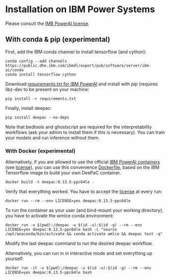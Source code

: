 # Installation on IBM Power Systems
Please consult the [IMB PowerAI license](https://github.com/IBM/powerai/tree/master/containers/1.7.0).
## With conda & pip (experimental)
First, add the IBM conda channel to install tensorflow (and cython):
```
conda config --add channels https://public.dhe.ibm.com/ibmdl/export/pub/software/server/ibm-ai/conda
conda install tensorflow cython
```

Download [requirements.txt for IBM PowerAI](https://gitlab.com/rki_bioinformatics/DeePaC/-/blob/master/dockerfiles/ppc64le/requirements.txt)
and install with pip (requires libz-dev to be present on your machine:
```
pip install -r requirements.txt
```

Finally, install deepac:
```
pip install deepac --no-deps
```
Note that bedtools and ghostscript are required for the interpretability workflows (ask your admin to install them if this is necessary).
You can train your models and run inference without them.

### With Docker (experimental)

Alternatively, if you are allowed to use the official [IBM PowerAI containers](https://hub.docker.com/r/ibmcom/powerai/) (see [license](https://github.com/IBM/powerai/tree/master/containers/1.7.0)), 
you can use this convenience [Dockerfile](https://gitlab.com/rki_bioinformatics/DeePaC/-/blob/master/dockerfiles/ppc64le/Dockerfile), based on the IBM Tensorflow image to build your own DeePaC container. 

```
docker build -t deepac:0.13.5-ppc64le .
```

Verify that everything worked. You have to accept the [license](https://github.com/IBM/powerai/tree/master/containers/1.7.0) at every run:
```
docker run --rm --env LICENSE=yes deepac:0.13.5-ppc64le
```

To run the container as your user (and bind-mount your working directory), you have to activate the wmlce conda environment:
```
docker run -v $(pwd):/deepac -u $(id -u):$(id -g) --rm --env LICENSE=yes deepac:0.13.5-ppc64le bash -c "source /opt/anaconda/bin/activate && conda activate wmlce && deepac test -q"
```
Modify the last deepac command to run the desired deepac workflow.

Alternatively, you can run in in interactive mode and set everything up yourself:
```
docker run -it -v $(pwd):/deepac -u $(id -u):$(id -g) --rm --env LICENSE=yes deepac:0.13.5-ppc64le bash
```
